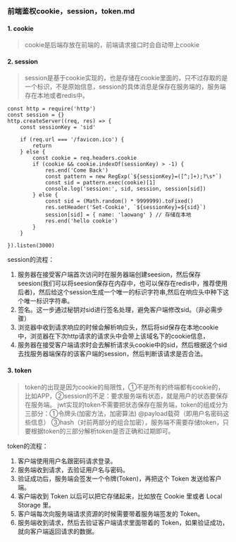 ### 前端鉴权cookie，session，token.md
#### 1. cookie
> cookie是后端存放在前端的，前端请求接口时会自动带上cookie
#### 2. session
> session是基于cookie实现的，也是存储在cookie里面的，只不过存取的是一个标识，不是原始信息，session的具体消息是保存在服务端的，服务端存在本地或者redis中。 
```
const http = require('http')
const session = {}
http.createServer((req, res) => {
    const sessionKey = 'sid'

    if (req.url === '/favicon.ico') {
        return
    } else {
        const cookie = req.headers.cookie
        if (cookie && cookie.indexOf(sessionKey) > -1) {
            res.end('Come Back')
            const pattern = new RegExp(`${sessionKey}=([^;]+);?\s*`)
            const sid = pattern.exec(cookie)[1]
            console.log('session:', sid, session, session[sid])
        } else {
            const sid = (Math.random() * 9999999).toFixed()
            res.setHeader('Set-Cookie', `${sessionKey}=${sid}`)
            session[sid] = { name: 'laowang' } // 存储在本地
            res.end('hello cookie')
        }
    }

}).listen(3000)
```
session的流程：
1. 服务器在接受客户端首次访问时在服务器端创建seesion，然后保存seesion(我们可以将seesion保存在内存中，也可以保存在redis中，推荐使用后者)，然后给这个session生成一个唯一的标识字符串,然后在响应头中种下这个唯一标识字符串。
2. 签名。这一步通过秘钥对sid进行签名处理，避免客户端修改sid。（非必需步骤）
3. 浏览器中收到请求响应的时候会解析响应头，然后将sid保存在本地cookie中，浏览器在下次http请求的请求头中会带上该域名下的cookie信息，
4. 服务器在接受客户端请求时会去解析请求头cookie中的sid，然后根据这个sid去找服务器端保存的该客户端的session，然后判断该请求是否合法。
#### 3. token
> token的出现是因为cookie的局限性，①不是所有的终端都有cookie的，比如APP，②session的不足：要求服务端有状态，就是用户的状态要保存在服务端。
> jwt实现的token不需要把状态保存在服务端，token的组成分为三部分：①令牌头(加密方法，加密算法) @payload载荷（即用户名密码这些信息） ③hash（对前两部分的组合加密），服务端不需要存储token，只要根据token的三部分解析token是否正确和过期即可。

token的流程：
 1. 客户端使用用户名跟密码请求登录。
 2. 服务端收到请求，去验证用户名与密码。
 3. 验证成功后，服务端会签发一个令牌(Token)，再把这个 Token 发送给客户端。
 4. 客户端收到 Token 以后可以把它存储起来，比如放在 Cookie 里或者 Local Storage 里。
 5. 客户端每次向服务端请求资源的时候需要带着服务端签发的 Token。
 6. 服务端收到请求，然后去验证客户端请求里面带着的 Token，如果验证成功，就向客户端返回请求的数据。
